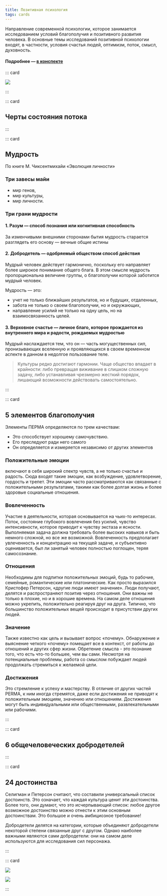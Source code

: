 ```yaml
---
title: Позитивная психология
tags: cards
---
```


Направление современной психологии, которое занимается исследованием условий благополучия и позитивного развития человека. В основные темы исследований позитивной психологии входят, в частности, условия счастья людей, оптимизм, поток, смысл, духовность.

#### Подробнее — [в конспекте](../../synopsis/positive/index.md)


::: card

![](./flow.jpg)

:::


::: card

## Черты состояния потока

<positive-flow />
:::


::: card

## Мудрость
По книге М. Чиксентмихайи «Эволюция личности»

### Три завесы майи
- мир генов,
- мир культуры,
- мир личности.

### Три грани мудрости

#### 1. Разум — способ познания или когнитивная способность 
За изменчивыми внешними сторонами бытия мудрость старается разглядеть его основу — вечные общие истины

#### 2. Добродетель — одобряемый обществом способ действия
Мудрый человек действует гармонично, поскольку его направляет более широкое понимание общего блага. В этом смысле мудрость пропорциональна величине группы, о благополучии которой заботится мудрый человек. 

Мудрость — это:
- учет не только ближайших результатов, но и будущих, отдаленных,
- забота не только о своем благополучии, но и окружающих,
- направление усилий не только на одну цель, но на взаимосвязанность целей.

#### 3. Верховное счастье — личное благо, которое прождается из внутреннего мира и радости, рождаемых мудростью

Мудрый наслаждается тем, что он — часть могущественных сил, пронизывающих вселенную и проявляющихся в своем временном аспекте в данном в недолгое пользование теле.

>Культуры редко достигают гармонии. Чаще общество впадает в крайности: либо превращая виживание в слишком сложную задачу, либо устанавливая чрезмерно жесткий порядок, лишающий возможности действовать самостоятельно.

:::



::: card

## 5 элементов благополучия

Элементы ПЕРМА определяются по трем качествам:
 - Это способствует хорошему самочувствию.
 - Его преследуют ради него самого
 - Он определяется и измеряется независимо от других элементов

### Положительные эмоции

включают в себя широкий спектр чувств, а не только счастье и радость. Сюда входят такие эмоции, как возбуждение, удовлетворение, гордость и трепет. Эти эмоции часто рассматриваются как связанные с положительными результатами, такими как более долгая жизнь и более здоровые социальные отношения. 

### Вовлеченность
Участие в деятельности, которая основывается на чьих-то интересах. Поток, состояние глубокого вовлечения без усилий, чувство интенсивности, которое приводит к чувству экстаза и ясности. Выполняемая задача должна требовать более высоких навыков и быть немного сложной, но все же возможной. Вовлеченность предполагает увлеченность и концентрацию на текущей задаче, и субъективно оценивается, был ли занятый человек полностью поглощен, теряя самосознание. 

### Отношения
Необходимы для подпитки положительных эмоций, будь то рабочие, семейные, романтические или платонические. Как просто выразился Кристофер Петерсон, «другие люди имеют значение». Люди получают, делятся и распространяют позитив через отношения. Они важны не только в плохие, но и в хорошие времена. На самом деле отношения можно укрепить, положительно реагируя друг на друга. Типично, что большинство положительных вещей происходит в присутствии других людей. 

### Значение
Также известно как цель и вызывает вопрос «почему». Обнаружение и выяснение четкого «почему» помещает все в контекст, от работы до отношений и других сфер жизни. Обретение смысла - это познание того, что есть что-то большее, чем вы сами. Несмотря на потенциальные проблемы, работа со смыслом побуждает людей продолжать стремиться к желаемой цели. 

### Достижения
Это стремление к успеху и мастерству. В отличие от других частей PERMA, к ним иногда стремятся, даже если достижения не приводят к положительным эмоциям, значению или отношениям. Достижения могут быть индивидуальными или общественными, развлекательными или рабочими. 



:::


::: card

## 6 общечеловеческих добродетелей

<positive-values />
:::

::: card

## 24 достоинства

Селигман и Петерсон считают, что составили универсальный список достоинств. Это означает, что каждая культура ценит эти достоинства. Более того, они думают, что это исчерпывающий список: любое другое возможное достоинство можно отнести к этим основным достоинствам. Это большое и очень амбициозное требование!

Добродетели делятся на категории, которые объединяют добродетели некоторой степени связанные друг с другом. Однако наиболее важными являются сами добродетели: они на самом деле используются для исследования сил персонажа.

<positive-virtues />

:::

::: card

![](./eng.png)

![](./original.webp)

:::

